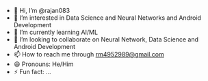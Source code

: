 - 👋 Hi, I’m @rajan083
- 👀 I’m interested in Data Science and Neural Networks and Android Development
- 🌱 I’m currently learning AI/ML
- 💞️ I’m looking to collaborate on Neural Network, Data Science and Android Development
- 📫 How to reach me through rm4952989@gmail.com
- 😄 Pronouns: He/Him
- ⚡ Fun fact: ...

<!---
rajan083/rajan083 is a ✨ special ✨ repository because its `README.md` (this file) appears on your GitHub profile.
You can click the Preview link to take a look at your changes.
--->
